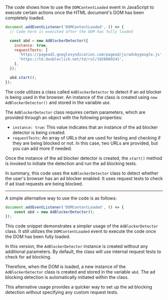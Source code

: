 The code shows how to use the `DOMContentLoaded` event in JavaScript to execute certain actions once the HTML document's DOM has been completely loaded.

```javascript
document.addEventListener('DOMContentLoaded', () => {
  // Code here is executed after the DOM has fully loaded

  const abd = new AdBlockerDetector({
    instance: true,
    requestTests: [
      'https://pagead2.googlesyndication.com/pagead/js/adsbygoogle.js',
      'https://td.doubleclick.net/td/rul/1028889241',
    ],
  });

  abd.start();
});
```

The code utilizes a class called `AdBlockerDetector` to detect if an ad blocker is being used in the browser. An instance of the class is created using `new AdBlockerDetector()` and stored in the variable `abd`.

The `AdBlockerDetector` class requires certain parameters, which are provided through an object with the following properties:

- `instance: true`: This value indicates that an instance of the ad blocker detector is being created.
- `requestTests`: An array of URLs that are used for testing and checking if they are being blocked or not. In this case, two URLs are provided, but you can add more if needed.

Once the instance of the ad blocker detector is created, the `start()` method is invoked to initiate the detection and run the ad blocking tests.

In summary, this code uses the `AdBlockerDetector` class to detect whether the user's browser has an ad blocker enabled. It uses request tests to check if ad load requests are being blocked.

---

A simple alternative way to use the code is as follows:

```javascript
document.addEventListener('DOMContentLoaded', () => {
    const abd = new AdBlockerDetector();
});
```

This code snippet demonstrates a simpler usage of the `AdBlockerDetector` class. It still utilizes the `DOMContentLoaded` event to execute the code once the DOM has been fully loaded.

In this version, the `AdBlockerDetector` instance is created without any additional parameters. By default, the class will use internal request tests to check for ad blocking.

Therefore, when the DOM is loaded, a new instance of the `AdBlockerDetector` class is created and stored in the variable `abd`. The ad blocking detection is automatically initiated within the class.

This alternative usage provides a quicker way to set up the ad blocking detection without specifying any custom request tests.
